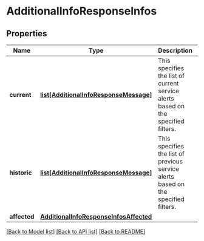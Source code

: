# AdditionalInfoResponseInfos

## Properties
Name | Type | Description | Notes
------------ | ------------- | ------------- | -------------
**current** | [**list[AdditionalInfoResponseMessage]**](AdditionalInfoResponseMessage.md) | This specifies the list of current service alerts based on the specified filters. | [optional] 
**historic** | [**list[AdditionalInfoResponseMessage]**](AdditionalInfoResponseMessage.md) | This specifies the list of previous service alerts based on the specified filters. | [optional] 
**affected** | [**AdditionalInfoResponseInfosAffected**](AdditionalInfoResponseInfosAffected.md) |  | [optional] 

[[Back to Model list]](../README.md#documentation-for-models) [[Back to API list]](../README.md#documentation-for-api-endpoints) [[Back to README]](../README.md)



